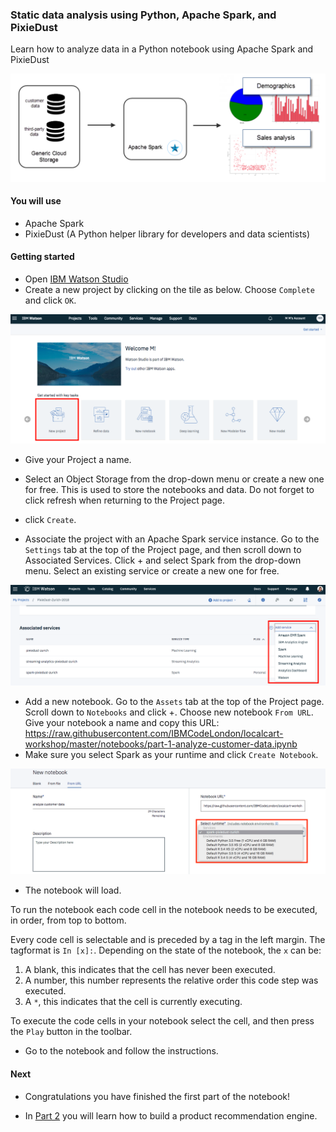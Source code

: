 ### Static data analysis using Python, Apache Spark, and PixieDust

Learn how to analyze data in a Python notebook using Apache Spark and PixieDust

![part_1](images/part_1.png)

#### You will use
 * Apache Spark
 * PixieDust (A Python helper library for developers and data scientists)
 
#### Getting started
 * Open [IBM Watson Studio](https://eu-gb.dataplatform.ibm.com/)
 * Create a new project by clicking on the tile as below. Choose `Complete` and click `OK`. 
 
 ![](images/new_project.png)
 
 * Give your Project a name.
 * Select an Object Storage from the drop-down menu or create a new one for free. This is used to store the notebooks and data. Do not forget to click refresh when returning to the Project page.
 * click `Create`.  
 
 * Associate the project with an Apache Spark service instance. Go to the `Settings` tab at the top of the Project page, and then scroll down to Associated Services. Click + and select Spark from the drop-down menu. Select an existing service or create a new one for free.
 
![spark](images/add_spark.png)

 * Add a new notebook. Go to the `Assets` tab at the top of the Project page. Scroll down to `Notebooks` and click +. Choose new notebook `From URL`. Give your notebook a name and copy this URL: https://raw.githubusercontent.com/IBMCodeLondon/localcart-workshop/master/notebooks/part-1-analyze-customer-data.ipynb
 * Make sure you select Spark as your runtime and click `Create Notebook`.
 
 ![notebook](images/new_notebook.png)
 
 * The notebook will load. 
 
To run the notebook each code cell in the notebook needs to be executed, in order, from top to bottom.

Every code cell is selectable and is preceded by a tag in the left margin. The tagformat is `In [x]:`. Depending on the state of the notebook, the `x` can be:

1. A blank, this indicates that the cell has never been executed.
2. A number, this number represents the relative order this code step was executed.
3. A `*`, this indicates that the cell is currently executing.

To execute the code cells in your notebook select the cell, and then press the `Play` button in the toolbar.

* Go to the notebook and follow the instructions.

#### Next

* Congratulations you have finished the first part of the notebook!

* In [Part 2](https://github.com/IBMCodeLondon/localcart-workshop/blob/master/part_2.md) you will learn how to build a product recommendation engine.

